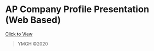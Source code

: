 # AP Company Profile Presentation (Web Based)
[Click to View](https://sieteminerva.github.io/ap-profile-presentation/)

> YMGH &copy;2020